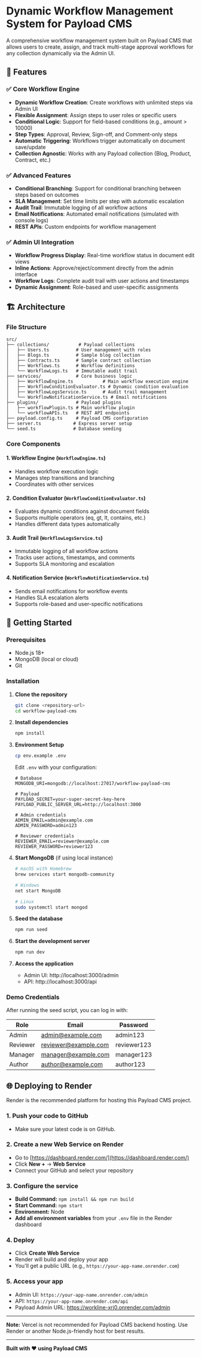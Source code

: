 # Dynamic Workflow Management System for Payload CMS

A comprehensive workflow management system built on Payload CMS that allows users to create, assign, and track multi-stage approval workflows for any collection dynamically via the Admin UI.

## 🎯 Features

### ✅ Core Workflow Engine
- **Dynamic Workflow Creation**: Create workflows with unlimited steps via Admin UI
- **Flexible Assignment**: Assign steps to user roles or specific users
- **Conditional Logic**: Support for field-based conditions (e.g., amount > 10000)
- **Step Types**: Approval, Review, Sign-off, and Comment-only steps
- **Automatic Triggering**: Workflows trigger automatically on document save/update
- **Collection Agnostic**: Works with any Payload collection (Blog, Product, Contract, etc.)

### ✅ Advanced Features
- **Conditional Branching**: Support for conditional branching between steps based on outcomes
- **SLA Management**: Set time limits per step with automatic escalation
- **Audit Trail**: Immutable logging of all workflow actions
- **Email Notifications**: Automated email notifications (simulated with console logs)
- **REST APIs**: Custom endpoints for workflow management

### ✅ Admin UI Integration
- **Workflow Progress Display**: Real-time workflow status in document edit views
- **Inline Actions**: Approve/reject/comment directly from the admin interface
- **Workflow Logs**: Complete audit trail with user actions and timestamps
- **Dynamic Assignment**: Role-based and user-specific assignments

## 🏗️ Architecture

### File Structure
```
src/
├── collections/           # Payload collections
│   ├── Users.ts          # User management with roles
│   ├── Blogs.ts          # Sample blog collection
│   ├── Contracts.ts      # Sample contract collection
│   ├── Workflows.ts      # Workflow definitions
│   └── WorkflowLogs.ts   # Immutable audit trail
├── services/             # Core business logic
│   ├── WorkflowEngine.ts           # Main workflow execution engine
│   ├── WorkflowConditionEvaluator.ts # Dynamic condition evaluation
│   ├── WorkflowLogsService.ts      # Audit trail management
│   └── WorkflowNotificationService.ts # Email notifications
├── plugins/              # Payload plugins
│   ├── workflowPlugin.ts # Main workflow plugin
│   └── workflowAPIs.ts   # REST API endpoints
├── payload.config.ts     # Payload CMS configuration
├── server.ts            # Express server setup
└── seed.ts              # Database seeding
```

### Core Components

#### 1. Workflow Engine (`WorkflowEngine.ts`)
- Handles workflow execution logic
- Manages step transitions and branching
- Coordinates with other services

#### 2. Condition Evaluator (`WorkflowConditionEvaluator.ts`)
- Evaluates dynamic conditions against document fields
- Supports multiple operators (eq, gt, lt, contains, etc.)
- Handles different data types automatically

#### 3. Audit Trail (`WorkflowLogsService.ts`)
- Immutable logging of all workflow actions
- Tracks user actions, timestamps, and comments
- Supports SLA monitoring and escalation

#### 4. Notification Service (`WorkflowNotificationService.ts`)
- Sends email notifications for workflow events
- Handles SLA escalation alerts
- Supports role-based and user-specific notifications

## 🚀 Getting Started

### Prerequisites
- Node.js 18+ 
- MongoDB (local or cloud)
- Git

### Installation

1. **Clone the repository**
   ```bash
   git clone <repository-url>
   cd workflow-payload-cms
   ```

2. **Install dependencies**
   ```bash
   npm install
   ```

3. **Environment Setup**
   ```bash
   cp env.example .env
   ```
   
   Edit `.env` with your configuration:
   ```env
   # Database
   MONGODB_URI=mongodb://localhost:27017/workflow-payload-cms
   
   # Payload
   PAYLOAD_SECRET=your-super-secret-key-here
   PAYLOAD_PUBLIC_SERVER_URL=http://localhost:3000
   
   # Admin credentials
   ADMIN_EMAIL=admin@example.com
   ADMIN_PASSWORD=admin123
   
   # Reviewer credentials
   REVIEWER_EMAIL=reviewer@example.com
   REVIEWER_PASSWORD=reviewer123
   ```

4. **Start MongoDB** (if using local instance)
   ```bash
   # macOS with Homebrew
   brew services start mongodb-community
   
   # Windows
   net start MongoDB
   
   # Linux
   sudo systemctl start mongod
   ```

5. **Seed the database**
   ```bash
   npm run seed
   ```

6. **Start the development server**
   ```bash
   npm run dev
   ```

7. **Access the application**
   - Admin UI: http://localhost:3000/admin
   - API: http://localhost:3000/api

### Demo Credentials

After running the seed script, you can log in with:

| Role | Email | Password |
|------|-------|----------|
| Admin | admin@example.com | admin123 |
| Reviewer | reviewer@example.com | reviewer123 |
| Manager | manager@example.com | manager123 |
| Author | author@example.com | author123 |

## 🌐 Deploying to Render

Render is the recommended platform for hosting this Payload CMS project.

### 1. Push your code to GitHub
- Make sure your latest code is on GitHub.

### 2. Create a new Web Service on Render
- Go to [https://dashboard.render.com/](https://dashboard.render.com/)
- Click **New +** → **Web Service**
- Connect your GitHub and select your repository

### 3. Configure the service
- **Build Command:** `npm install && npm run build`
- **Start Command:** `npm start`
- **Environment:** Node
- **Add all environment variables** from your `.env` file in the Render dashboard

### 4. Deploy
- Click **Create Web Service**
- Render will build and deploy your app
- You'll get a public URL (e.g., `https://your-app-name.onrender.com`)

### 5. Access your app
- Admin UI: `https://your-app-name.onrender.com/admin`
- API: `https://your-app-name.onrender.com/api`
- Payload Admin URL: https://workline-xrj0.onrender.com/admin

---

**Note:** Vercel is not recommended for Payload CMS backend hosting. Use Render or another Node.js-friendly host for best results.

---

**Built with ❤️ using Payload CMS**
